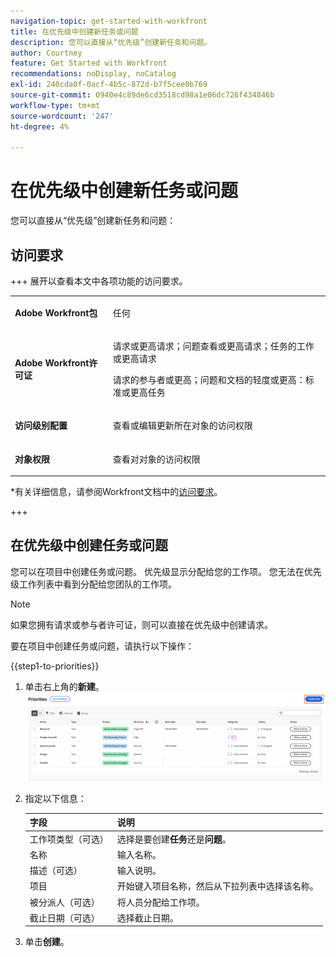 ```yaml
---
navigation-topic: get-started-with-workfront
title: 在优先级中创建新任务或问题
description: 您可以直接从“优先级”创建新任务和问题。
author: Courtney
feature: Get Started with Workfront
recommendations: noDisplay, noCatalog
exl-id: 240cda0f-0acf-4b5c-872d-b7f5cee0b769
source-git-commit: 0940e4c89de6cd3518cd98a1e06dc726f434846b
workflow-type: tm+mt
source-wordcount: '247'
ht-degree: 4%

---
```


# 在优先级中创建新任务或问题

您可以直接从“优先级”创建新任务和问题：

## 访问要求

+++ 展开以查看本文中各项功能的访问要求。


<table style="table-layout:auto"> 
 <col> 
 </col> 
 <col> 
 </col> 
 <tbody> 
  <tr> 
   <td role="rowheader"><strong>Adobe Workfront包</strong></td> 
   <td> <p>任何</p> </td> 
  </tr> 
  <tr> 
   <td role="rowheader"><strong>Adobe Workfront许可证</strong></td> 
   <td> 
   <p>请求或更高请求；问题查看或更高请求；任务的工作或更高请求</p>
   <p>请求的参与者或更高；问题和文档的轻度或更高：标准或更高任务</p> 
   </td> 
  </tr> 
  <tr> 
   <td role="rowheader"><strong>访问级别配置</strong></td> 
   <td> <p>查看或编辑更新所在对象的访问权限</p></td> 
  </tr> 
  <tr> 
   <td role="rowheader"><strong>对象权限</strong></td> 
   <td> <p>查看对对象的访问权限</p></td> 
  </tr> 
 </tbody> 
</table>

*有关详细信息，请参阅Workfront文档中的[访问要求](/help/quicksilver/administration-and-setup/add-users/access-levels-and-object-permissions/access-level-requirements-in-documentation.md)。

+++

## 在优先级中创建任务或问题

您可以在项目中创建任务或问题。 优先级显示分配给您的工作项。 您无法在优先级工作列表中看到分配给您团队的工作项。

>[!NOTE]
>
>如果您拥有请求或参与者许可证，则可以直接在优先级中创建请求。

要在项目中创建任务或问题，请执行以下操作：

{{step1-to-priorities}}

1. 单击右上角的&#x200B;**新建**。
   ![新建（生产）](assets/create-new--.png)
1. 指定以下信息：

   | 字段 | 说明 |
   |---------------|-------------|
   | 工作项类型（可选） | 选择是要创建&#x200B;**任务**&#x200B;还是&#x200B;**问题**。 |
   | 名称 | 输入名称。 |
   | 描述（可选） | 输入说明。 |
   | 项目 | 开始键入项目名称，然后从下拉列表中选择该名称。 |
   | 被分派人（可选） | 将人员分配给工作项。 |
   | 截止日期（可选） | 选择截止日期。 |

1. 单击&#x200B;**创建**。
